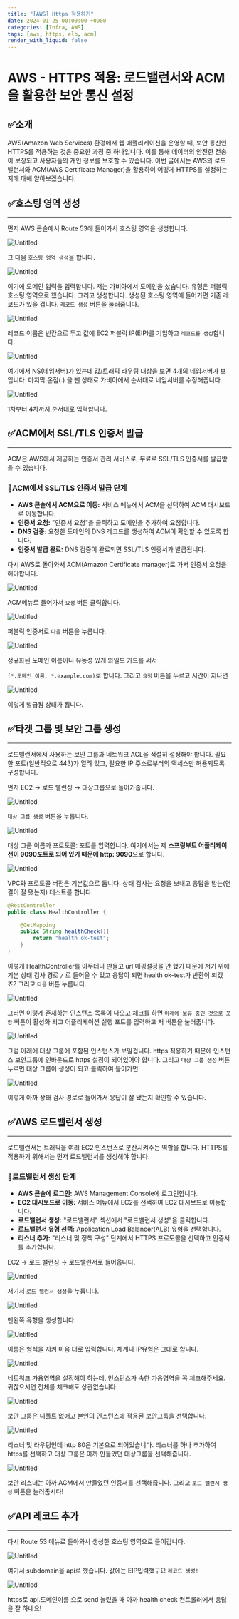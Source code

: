 ```yaml
---
title: "[AWS] Https 적용하기"
date: 2024-01-25 00:00:00 +0900
categories: [Infra, AWS]
tags: [aws, https, elb, acm]
render_with_liquid: false
---
```


# **AWS - HTTPS 적용: 로드밸런서와 ACM을 활용한 보안 통신 설정**

## ✅**소개**

AWS(Amazon Web Services) 환경에서 웹 애플리케이션을 운영할 때, 보안 통신인 HTTPS를 적용하는 것은 중요한 과정 중 하나입니다. 이를 통해 데이터의 안전한 전송이 보장되고 사용자들의 개인 정보를 보호할 수 있습니다. 이번 글에서는 AWS의 로드밸런서와 ACM(AWS Certificate Manager)을 활용하여 어떻게 HTTPS를 설정하는지에 대해 알아보겠습니다.

## ✅호스팅 영역 생성

---

먼저 AWS 콘솔에서 Route 53에 들어가서 호스팅 영역을 생성합니다.

![Untitled](/assets/img/Infra/AWS/https/Untitled.png)

그 다음 `호스팅 영역 생성`을 합니다.

![Untitled](/assets/img/Infra/AWS/https/Untitled%201.png)

여기에 도메인 입력을 입력합니다. 저는 가비아에서 도메인을 샀습니다. 유형은 퍼블릭 호스팅 영역으로 했습니다. 그리고 생성합니다. 생성된 호스팅 영역에 들어가면 기존 레코드가 있을 겁니다. `레코드 생성` 버튼을 눌러줍니다.

![Untitled](/assets/img/Infra/AWS/https/Untitled%202.png)

레코드 이름은 빈칸으로 두고 값에 EC2 퍼블릭 IP(EIP)를 기입하고 `레코드를 생성`합니다.

![Untitled](/assets/img/Infra/AWS/https/Untitled%203.png)

여기에서 NS(네임서버)가 있는데 값/트래픽 라우팅 대상을 보면 4개의 네임서버가 보입니다. 마지막 온점(.) 을 뺀 상태로 가비아에서 순서대로 네임서버를 수정해줍니다.

![Untitled](/assets/img/Infra/AWS/https/Untitled%204.png)

1차부터 4차까지 순서대로 입력합니다.

## ✅**ACM에서 SSL/TLS 인증서 발급**

---

ACM은 AWS에서 제공하는 인증서 관리 서비스로, 무료로 SSL/TLS 인증서를 발급받을 수 있습니다.

### 📌**ACM에서 SSL/TLS 인증서 발급 단계**

- **AWS 콘솔에서 ACM으로 이동:** 서비스 메뉴에서 ACM을 선택하여 ACM 대시보드로 이동합니다.
- **인증서 요청:** "인증서 요청"을 클릭하고 도메인을 추가하여 요청합니다.
- **DNS 검증:** 요청한 도메인의 DNS 레코드를 생성하여 ACM이 확인할 수 있도록 합니다.
- **인증서 발급 완료:** DNS 검증이 완료되면 SSL/TLS 인증서가 발급됩니다.

다시 AWS로 돌아와서 ACM(Amazon Certificate manager)로 가서 인증서 요청을 해야합니다.

![Untitled](/assets/img/Infra/AWS/https/Untitled%205.png)

ACM메뉴로 들어가서 `요청` 버튼 클릭합니다.

![Untitled](/assets/img/Infra/AWS/https/Untitled%206.png)

퍼블릭 인증서로 `다음` 버튼을 누릅니다.

![Untitled](/assets/img/Infra/AWS/https/Untitled%207.png)

정규화된 도메인 이름이니 유동성 있게 와일드 카드를 써서

`(*.도메인 이름, *.example.com)`로 합니다. 그리고 `요청` 버튼을 누르고 시간이 지나면

![Untitled](/assets/img/Infra/AWS/https/Untitled%208.png)

이렇게 발급됨 상태가 됩니다.

## ✅타겟 그룹 및 **보안 그룹 생성**

---

로드밸런서에서 사용하는 보안 그룹과 네트워크 ACL을 적절히 설정해야 합니다. 필요한 포트(일반적으로 443)가 열려 있고, 필요한 IP 주소로부터의 액세스만 허용되도록 구성합니다.

먼저 EC2 → 로드 밸런싱 → 대상그룹으로 들어가줍니다.

![Untitled](/assets/img/Infra/AWS/https/Untitled%209.png)

`대상 그룹 생성` 버튼을 누릅니다.

![Untitled](/assets/img/Infra/AWS/https/Untitled%2010.png)

대상 그룹 이름과 프로토콜: 포트를 입력합니다. 여기에서는 제 **스프링부트 어플리케이션이 9090포트로 되어 있기 때문에 http: 9090**으로 합니다.

![Untitled](/assets/img/Infra/AWS/https/Untitled%2011.png)

VPC와 프로토콜 버전은 기본값으로 둡니다. 상태 검사는 요청을 보내고 응답을 받는(연결이 잘 됐는지) 테스트를 합니다.

```java
@RestController
public class HealthController {

    @GetMapping
    public String healthCheck(){
        return "health ok-test";
    }
}
```

이렇게 HealthController를 아무데나 만들고 url 매핑설정을 안 했기 때문에 저기 위에 기본 상태 검사 경로 `/` 로 들어올 수 있고 응답이 되면 health ok-test가 반환이 되겠죠? 그리고 `다음` 버튼 누릅니다.

![Untitled](/assets/img/Infra/AWS/https/Untitled%2012.png)

그러면 이렇게 존재하는 인스턴스 목록이 나오고 체크를 하면 `아래에 보류 중인 것으로 포함` 버튼이 활성화 되고 어플리케이션 실행 포트를 입력하고 저 버튼을 눌러줍니다.

![Untitled](/assets/img/Infra/AWS/https/Untitled%2013.png)

그럼 아래에 대상 그룹에 포함된 인스턴스가 보일겁니다. https 적용하기 때문에 인스턴스 보안그룹에 인바운드로 https 설정이 되어있어야 합니다. 그리고 `대상 그룹 생성` 버튼 누르면 대상 그룹이 생성이 되고 클릭하여 들어가면

![Untitled](/assets/img/Infra/AWS/https/Untitled%2014.png)

이렇게 아까 상태 검사 경로로 들어가서 응답이 잘 됐는지 확인할 수 있습니다.

## ✅**AWS 로드밸런서 생성**

---

로드밸런서는 트래픽을 여러 EC2 인스턴스로 분산시켜주는 역할을 합니다. HTTPS를 적용하기 위해서는 먼저 로드밸런서를 생성해야 합니다.

### 📌**로드밸런서 생성 단계**

- **AWS 콘솔에 로그인:** AWS Management Console에 로그인합니다.
- **EC2 대시보드로 이동:** 서비스 메뉴에서 EC2를 선택하여 EC2 대시보드로 이동합니다.
- **로드밸런서 생성:** "로드밸런서" 섹션에서 "로드밸런서 생성"을 클릭합니다.
- **로드밸런서 유형 선택:** Application Load Balancer(ALB) 유형을 선택합니다.
- **리스너 추가:** "리스너 및 정책 구성" 단계에서 HTTPS 프로토콜을 선택하고 인증서를 추가합니다.

EC2 → 로드 밸런싱 → 로드밸런서로 들어옵니다.

![Untitled](/assets/img/Infra/AWS/https/Untitled%2015.png)

저기서 `로드 밸런서 생성`을 누릅니다.

![Untitled](/assets/img/Infra/AWS/https/Untitled%2016.png)

맨왼쪽 유형을 생성합니다.

![Untitled](/assets/img/Infra/AWS/https/Untitled%2017.png)

이름은 형식을 지켜 마음 대로 입력합니다. 체계나 IP유형은 그대로 합니다.

![Untitled](/assets/img/Infra/AWS/https/Untitled%2018.png)

네트워크 가용영역을 설정해야 하는데, 인스턴스가 속한 가용영역을 꼭 체크해주세요. 귀찮으시면 전체를 체크해도 상관없습니다.

![Untitled](/assets/img/Infra/AWS/https/Untitled%2019.png)

보안 그룹은 디폴트 없애고 본인의 인스턴스에 적용된 보안그룹을 선택합니다.

![Untitled](/assets/img/Infra/AWS/https/Untitled%2020.png)

리스너 및 라우팅인데 http 80은 기본으로 되어있습니다. 리스너를 하나 추가하여 https를 선택하고 대상 그룹은 아까 만들었던 대상그룹을 선택해줍니다.

![Untitled](/assets/img/Infra/AWS/https/Untitled%2021.png)

보안 리스너는 아까 ACM에서 만들었던 인증서를 선택해줍니다. 그리고 `로드 밸런서 생성` 버튼을 눌러줍시다!

## ✅API 레코드 추가

---

다시 Route 53 메뉴로 돌아와서 생성한 호스팅 영역으로 들어갑니다.

![Untitled](/assets/img/Infra/AWS/https/Untitled%2022.png)

여기서 subdomain을 api로 했습니다. 값에는 EIP입력했구요 `레코드 생성!`

![Untitled](/assets/img/Infra/AWS/https/Untitled%2023.png)

https로 api.도메인이름 으로 send 눌렀을 때 아까 health check 컨트롤러에서 응답을 잘 하네요!
